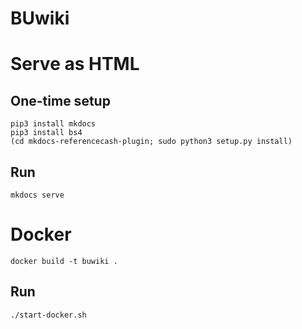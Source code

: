 # BUwiki

# Serve as HTML

## One-time setup

```
pip3 install mkdocs
pip3 install bs4
(cd mkdocs-referencecash-plugin; sudo python3 setup.py install)
```

## Run
```
mkdocs serve
```

# Docker

```
docker build -t buwiki .
```

## Run
```
./start-docker.sh
```
